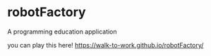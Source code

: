 # robotFactory
A programming education application 

you can play this here!
https://walk-to-work.github.io/robotFactory/
